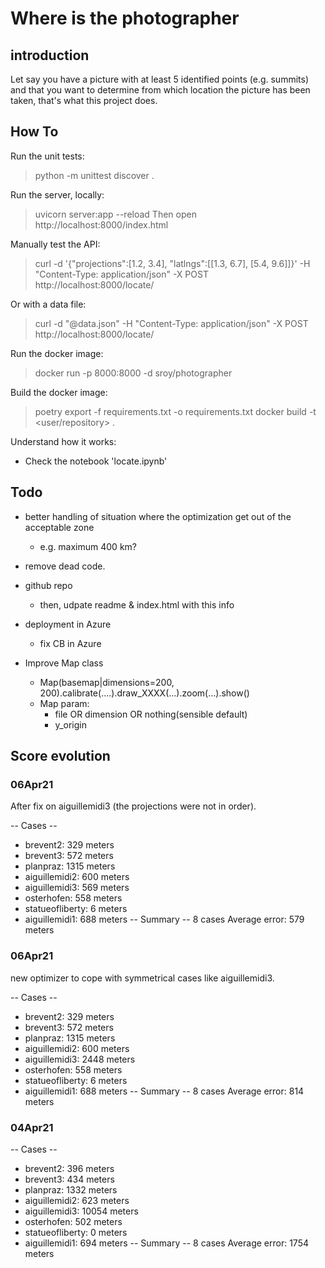 # Where is the photographer


## introduction

Let say you have a picture with at least 5 identified points (e.g. summits) and that you want to determine from which location the picture has been taken, that's what this project does.


## How To

Run the unit tests:
  > python -m unittest discover .

Run the server, locally:
  > uvicorn server:app --reload
  Then open http://localhost:8000/index.html

Manually test the API:
  > curl -d '{"projections":[1.2, 3.4], "latlngs":[[1.3, 6.7], [5.4, 9.6]]}' -H "Content-Type: application/json" -X POST http://localhost:8000/locate/

Or with a data file:
  > curl -d "@data.json" -H "Content-Type: application/json" -X POST http://localhost:8000/locate/

Run the docker image:
  > docker run -p 8000:8000 -d sroy/photographer

Build the docker image:
  > poetry export -f requirements.txt -o requirements.txt
  > docker build -t <user/repository> .

Understand how it works:
 - Check the notebook 'locate.ipynb'


## Todo

 - better handling of situation where the optimization get out of the acceptable zone
    - e.g. maximum 400 km?

 - remove dead code.

 - github repo
    - then, udpate readme & index.html with this info

 - deployment in Azure
    - fix CB in Azure

 - Improve Map class
    - Map(basemap|dimensions=200, 200).calibrate(....).draw_XXXX(...).zoom(...).show()
    - Map param:
        - file OR dimension OR nothing(sensible default)
        - y_origin


## Score evolution

### 06Apr21

After fix on aiguillemidi3 (the projections were not in order).

-- Cases --
 -  brevent2: 329 meters
 -  brevent3: 572 meters
 -  planpraz: 1315 meters
 -  aiguillemidi2: 600 meters
 -  aiguillemidi3: 569 meters
 -  osterhofen: 558 meters
 -  statueofliberty: 6 meters
 -  aiguillemidi1: 688 meters
-- Summary --
8 cases
Average error: 579 meters

### 06Apr21

new optimizer to cope with symmetrical cases like aiguillemidi3.

-- Cases --
 -  brevent2: 329 meters
 -  brevent3: 572 meters
 -  planpraz: 1315 meters
 -  aiguillemidi2: 600 meters
 -  aiguillemidi3: 2448 meters
 -  osterhofen: 558 meters
 -  statueofliberty: 6 meters
 -  aiguillemidi1: 688 meters
-- Summary --
8 cases
Average error: 814 meters

### 04Apr21

-- Cases --
-  brevent2: 396 meters
-  brevent3: 434 meters
-  planpraz: 1332 meters
-  aiguillemidi2: 623 meters
-  aiguillemidi3: 10054 meters
-  osterhofen: 502 meters
-  statueofliberty: 0 meters
-  aiguillemidi1: 694 meters
-- Summary --
8 cases
Average error: 1754 meters